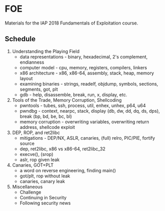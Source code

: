 # FOE
Materials for the IAP 2018 Fundamentals of Exploitation course.

## Schedule
1. Understanding the Playing Field
    * data representations - binary, hexadecimal, 2's complement, endianness
    * computer model - cpu, memory, registers, compilers, linkers
    * x86 architecture - x86, x86-64, assembly, stack, heap, memory layout
    * examining binaries - strings, readelf, objdump, symbols, sections, segments, got, plt
    * gdb - help, disassemble, break, run, x, display, etc.
2. Tools of the Trade, Memory Corruption, Shellcoding
    * pwntools - tubes, ssh, process, util, enhex, unhex, p64, u64
    * pwndbg - context, nearpc, stack, display (db, dw, dd, dq, ds, dps), break (bp, bd, be, bc, bl)
    * memory corruption - overwriting variables, overwriting return address, shellcode exploit
3. DEP, ROP, and ret2libc
    * mitigations - DEP/NX, ASLR, canaries, (full) relro, PIC/PIE, fortify source
    * dep, ret2libc, x86 vs x86-64, ret2libc_32
    * execve(), (srop)
    * aslr, rop given leak
4. Canaries, GOT+PLT
    * a word on reverse engineering, finding main()
    * got/plt, rop without leak
    * canaries, canary leak
5. Miscellaneous
    * Challenge
    * Continuing in Security
    * Following security news
